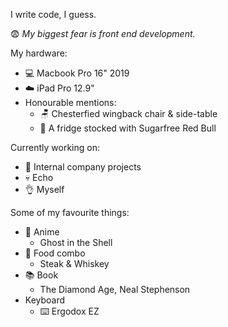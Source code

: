 I write code, I guess. 

😨 _My biggest fear is front end development._

My hardware:
- 💻 Macbook Pro 16" 2019
- ☁️ iPad Pro 12.9"
- Honourable mentions:
  - 🪑 Chesterfied wingback chair & side-table
  - 🥃 A fridge stocked with Sugarfree Red Bull

Currently working on:
- 🤫 Internal company projects
- 💀 Echo
- 👌 Myself

Some of my favourite things:
- 👻 Anime
  - Ghost in the Shell
- 🥩 Food combo
  - Steak & Whiskey
- 📚 Book
  - The Diamond Age, Neal Stephenson
- Keyboard
  - ⌨️ Ergodox EZ


  
